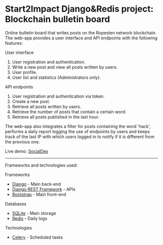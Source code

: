 # Start2Impact Django&Redis project: Blockchain bulletin board

Online bulletin board that writes posts on the Ropesten network blockchain.
The web-app provides a user interface and API endpoints with the following features:

User interface
1) User registration and authentication.
2) Write a new post and view all posts written by users.
3) User profile.
4) User list and statistics (Administrators only).

API endpoints
1) User registration and authentication via token.
2) Create a new post.
3) Retrieve all posts written by users.
4) Retrieve the number of posts that contain a certain word.
5) Retrieve all posts published in the last hour.

The web-app also integrates a filter for posts containing the word 'hack', performs a daily report logging the use of endpoints by users and keeps track of the last IP with which users logged in to notify if it is different from the previous one.

Live demo: [SocialDex](http://13.36.123.111/)

<hr>

Frameworks and technologies used:

Frameworks
- [Django](https://docs.djangoproject.com/en/3.2/) - Main back-end
- [Django REST Framework](https://www.django-rest-framework.org/) - APIs
- [Bootstrap](https://getbootstrap.com/docs/4.6/getting-started/introduction/) - Main front-end

Databases
- [SQLite](https://sqlite.org/docs.html) - Main storage
- [Redis](https://redis.io/documentation) - Daily logs

Technologies
- [Celery](https://docs.celeryproject.org/en/stable/#) - Scheduled tasks

